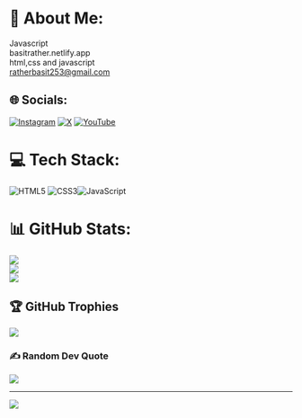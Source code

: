 # 💫 About Me:
Javascript<br>basitrather.netlify.app<br>html,css and javascript<br>ratherbasit253@gmail.com


## 🌐 Socials:
[![Instagram](https://img.shields.io/badge/Instagram-%23E4405F.svg?logo=Instagram&logoColor=white)](https://instagram.com/basit_rather_) [![X](https://img.shields.io/badge/X-black.svg?logo=X&logoColor=white)](https://x.com/basit_rather_) [![YouTube](https://img.shields.io/badge/YouTube-%23FF0000.svg?logo=YouTube&logoColor=white)](https://youtube.com/@zabuzagaming5741) 

# 💻 Tech Stack:
![HTML5](https://img.shields.io/badge/html5-%23E34F26.svg?style=for-the-badge&logo=html5&logoColor=white) ![CSS3](https://img.shields.io/badge/css3-%231572B6.svg?style=for-the-badge&logo=css3&logoColor=white)![JavaScript](https://img.shields.io/badge/javascript-%23323330.svg?style=for-the-badge&logo=javascript&logoColor=%23F7DF1E)
# 📊 GitHub Stats:
![](https://github-readme-stats.vercel.app/api?username=basitrather&theme=radical&hide_border=false&include_all_commits=true&count_private=false)<br/>
![](https://github-readme-streak-stats.herokuapp.com/?user=basitrather&theme=radical&hide_border=false)<br/>
![](https://github-readme-stats.vercel.app/api/top-langs/?username=basitrather&theme=radical&hide_border=false&include_all_commits=true&count_private=false&layout=compact)

## 🏆 GitHub Trophies
![](https://github-profile-trophy.vercel.app/?username=basitrather&theme=radical&no-frame=false&no-bg=false&margin-w=4)

### ✍️ Random Dev Quote
![](https://quotes-github-readme.vercel.app/api?type=horizontal&theme=radical)

---
[![](https://visitcount.itsvg.in/api?id=basitrather&icon=0&color=0)](https://visitcount.itsvg.in)
